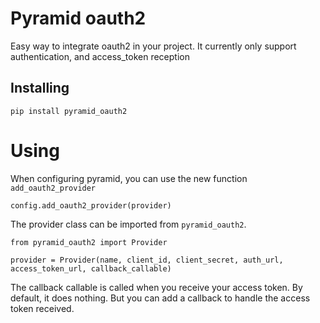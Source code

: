 Pyramid oauth2
==============

Easy way to integrate oauth2 in your project.
It currently only support authentication, and access_token reception

Installing
-----------

    pip install pyramid_oauth2

Using
=====

When configuring pyramid, you can use the new function `add_oauth2_provider`

    config.add_oauth2_provider(provider)

The provider class can be imported from `pyramid_oauth2`. 

    from pyramid_oauth2 import Provider

    provider = Provider(name, client_id, client_secret, auth_url, access_token_url, callback_callable)

The callback callable is called when you receive your access token. By default, it does nothing. But you can add a callback
to handle the access token received. 
